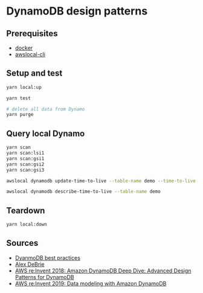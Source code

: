 # DynamoDB design patterns

## Prerequisites

- [docker](https://www.docker.com/)
- [awslocal-cli](https://github.com/localstack/awscli-local)

## Setup and test

```bash
yarn local:up

yarn test

# delete all data from Dynamo
yarn purge
```

## Query local Dynamo

```bash
yarn scan
yarn scan:lsi1
yarn scan:gsi1
yarn scan:gsi2
yarn scan:gsi3

awslocal dynamodb update-time-to-live --table-name demo --time-to-live-specification Enabled=true,AttributeName=ttl

awslocal dynamodb describe-time-to-live --table-name demo
```

## Teardown

```bash
yarn local:down
```

## Sources

- [DyanmoDB best practices](https://docs.aws.amazon.com/amazondynamodb/latest/developerguide/best-practices.html)
- [Alex DeBrie](https://www.alexdebrie.com/)
- [AWS re:Invent 2018: Amazon DynamoDB Deep Dive: Advanced Design Patterns for DynamoDB](https://www.youtube.com/watch?v=HaEPXoXVf2k)
- [AWS re:Invent 2019: Data modeling with Amazon DynamoDB](https://www.youtube.com/watch?v=DIQVJqiSUkE)
